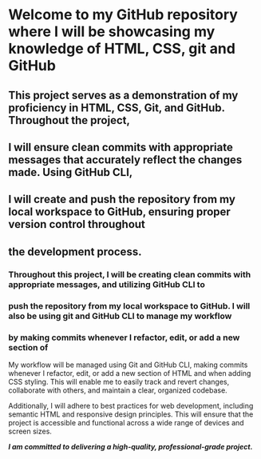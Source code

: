 # Welcome to my GitHub repository where I will be showcasing my knowledge of HTML, CSS, git and GitHub

## This project serves as a demonstration of my proficiency in HTML, CSS, Git, and GitHub. Throughout the project, 
## I will ensure clean commits with appropriate messages that accurately reflect the changes made. Using GitHub CLI, 
## I will create and push the repository from my local workspace to GitHub, ensuring proper version control throughout 
## the development process.

### Throughout this project, I will be creating clean commits with appropriate messages, and utilizing GitHub CLI to
### push the repository from my local workspace to GitHub. I will also be using git and GitHub CLI to manage my workflow 
### by making commits whenever I refactor, edit, or add a new section of

My workflow will be managed using Git and GitHub CLI, making commits whenever I refactor, edit, or add a new section of HTML 
and when adding CSS styling. This will enable me to easily track and revert changes, collaborate with others, and maintain a 
clear, organized codebase.

Additionally, I will adhere to best practices for web development, including semantic HTML and responsive design principles. 
This will ensure that the project is accessible and functional across a wide range of devices and screen sizes. 

***I am committed to delivering a high-quality, professional-grade project.***
